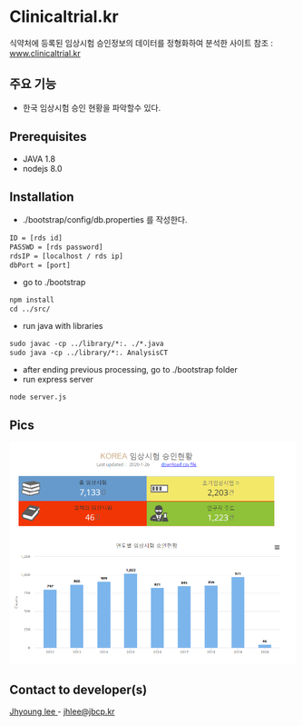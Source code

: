 # Clinicaltrial.kr
식약처에 등록된 임상시험 승인정보의 데이터를 정형화하여 분석한 사이트 참조 : www.clinicaltrial.kr 

## 주요 기능
+ 한국 임상시험 승인 현황을 파악할수 있다.

## Prerequisites
+ JAVA 1.8
+ nodejs 8.0

## Installation
+ ./bootstrap/config/db.properties 를 작성한다.
```
ID = [rds id]
PASSWD = [rds password]
rdsIP = [localhost / rds ip]
dbPort = [port]

```
+ go to ./bootstrap
```
npm install
cd ../src/
```
+ run java with libraries
```
sudo javac -cp ../library/*:. ./*.java
sudo java -cp ../library/*:. AnalysisCT
```

+ after ending previous processing, go to ./bootstrap folder 
+ run express server
```
node server.js 
```

## Pics
![Clinicaltrial.kr](/ct1.png)

## Contact to developer(s)
 [Jhyoung lee ](https://github.com/jhlee/) - jhlee@jbcp.kr
